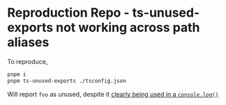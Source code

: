 # Reproduction Repo - ts-unused-exports not working across path aliases

To reproduce,

```bash
pnpm i
pnpm ts-unused-exports ./tsconfig.json
```

Will report `foo` as unused, despite it [clearly being used in a `console.log()`](./src/index.ts)

